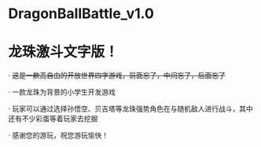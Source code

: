 # DragonBallBattle_v1.0
# 龙珠激斗文字版！
· ~~这是一款高自由的开放世界四字游戏，前面忘了，中间忘了，后面忘了~~

· 一款龙珠为背景的小学生开发游戏

· 玩家可以通过选择孙悟空、贝吉塔等龙珠强势角色在与随机敌人进行战斗，其中还有不少彩蛋等着玩家去挖掘

· 感谢您的游玩，祝您游玩愉快！
